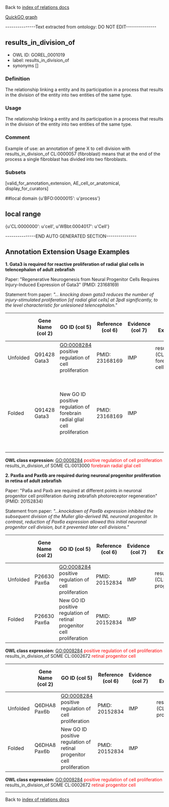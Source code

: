 Back to [index of relations docs](https://github.com/geneontology/annotation_extensions/tree/master/doc)

[QuickGO graph](http://www.ebi.ac.uk/QuickGO/AnnotationExtensionRelations.html)

---------------Text extracted from ontology: DO NOT EDIT---------------

## results_in_division_of
* OWL ID: GOREL_0001019
* label: results_in_division_of
* synonyms
[]

### Definition
The relationship linking a entity and its participation in a process that results in the division of the entity into two entities of the same type.

### Usage
The relationship linking a entity and its participation in a process that results in the division of the entity into two entities of the same type.

### Comment
Example of use: an annotation of gene X to cell division with results_in_division_of CL:0000057 (fibroblast) means that at the end of the process a single fibroblast has divided into two fibroblasts.

### Subsets
[valid_for_annotation_extension, AE_cell_or_anatomical, display_for_curators]

##local domain
{u'BFO:0000015': u'process'}

## local range
{u'CL:0000000': u'cell', u'WBbt:0004017': u'Cell'}

---------------END AUTO GENERATED SECTION---------------














Annotation Extension Usage Examples
-----------------------------------

**1. Gata3 is required for reactive proliferation of radial glial cells in telencephalon of adult zebrafish**

Paper: "Regenerative Neurogenesis from Neural Progenitor Cells Requires Injury-Induced Expression of Gata3" (PMID: 23168169)

Statement from paper: *"... knocking down gata3 reduces the number of injury-stimulated proliferation [of radial glial cells] at 3pdl significantly, to the level characteristic for unlesioned telencephalon."*

|          | Gene Name (col 2) | GO ID (col 5)                                                              | Reference (col 6) | Evidence (col 7) | Annotation Extension (col 16)                                      | Parent terms of new folded GO term                                                                                                          |
|----------|-------------------|----------------------------------------------------------------------------|-------------------|------------------|--------------------------------------------------------------------|---------------------------------------------------------------------------------------------------------------------------------------------|
| Unfolded | Q91428 Gata3      | <GO:0008284> positive regulation of cell proliferation                     | PMID: 23168169    | IMP              | results\_in\_division\_of (CL:0013000 forebrain radial glial cell) |
| Folded   | Q91428 Gata3      | New GO ID positive regulation of forebrain radial glial cell proliferation | PMID: 23168169    | IMP              |                                                                    | is\_a new GO: positive regulation of radial glial cell proliferation, is\_a child of <GO:0008284> positive regulation of cell proliferation |

**OWL class expression:** <GO:0008284> <span style="color:red">positive regulation of cell proliferation</span> results\_in\_division\_of SOME CL:0013000 <span style="color:red">forebrain radial glial cell</span>

**2. Pax6a and Pax6b are required during neuronal progenitor proliferation in retina of adult zebrafish**

Paper: "Pa6a and Paxb are required at different points in neuronal progenitor cell proliferation during zebrafish photoreceptor regeneration" (PMID: 20152834)

Statement from paper: *"...knockdown of Pax6b expression inhibited the subsequent division of the Muller glia-derived INL neuronal progenitor. In contrast, reduction of Pax6a expression allowed this initial neuronal progenitor cell division, but it prevented later cell divisions."*

|          | Gene Name (col 2) | GO ID (col 5)                                                          | Reference (col 6) | Evidence (col 7) | Annotation Extension (col 16)                                  | Parent terms of new folded GO term                           |
|----------|-------------------|------------------------------------------------------------------------|-------------------|------------------|----------------------------------------------------------------|--------------------------------------------------------------|
| Unfolded | P26630 Pax6a      | <GO:0008284> positive regulation of cell proliferation                 | PMID: 20152834    | IMP              | results\_in\_division\_of (CL:0002672 retinal progenitor cell) |
| Folded   | P26630 Pax6a      | New GO ID positive regulation of retinal progenitor cell proliferation | PMID: 20152834    | IMP              |                                                                | is\_a <GO:0008284> positive regulation of cell proliferation |

**OWL class expression:** <GO:0008284> <span style="color:red">positive regulation of cell proliferation</span> results\_in\_division\_of SOME CL:0002672 <span style="color:red">retinal progenitor cell</span>

|          | Gene Name (col 2) | GO ID (col 5)                                                          | Reference (col 6) | Evidence (col 7) | Annotation Extension (col 16)                                  | Parent terms of new folded GO term                           |
|----------|-------------------|------------------------------------------------------------------------|-------------------|------------------|----------------------------------------------------------------|--------------------------------------------------------------|
| Unfolded | Q6DHA8 Pax6b      | <GO:0008284> positive regulation of cell proliferation                 | PMID: 20152834    | IMP              | results\_in\_division\_of (CL:0002672 retinal progenitor cell) |
| Folded   | Q6DHA8 Pax6b      | New GO ID positive regulation of retinal progenitor cell proliferation | PMID: 20152834    | IMP              |                                                                | is\_a <GO:0008284> positive regulation of cell proliferation |

**OWL class expression:** <GO:0008284> <span style="color:red">positive regulation of cell proliferation</span> results\_in\_division\_of SOME CL:0002672 <span style="color:red">retinal progenitor cell</span>

------------------------------------------------------------------------

Back to [index of relations docs](https://github.com/geneontology/annotation_extensions/tree/master/doc)


